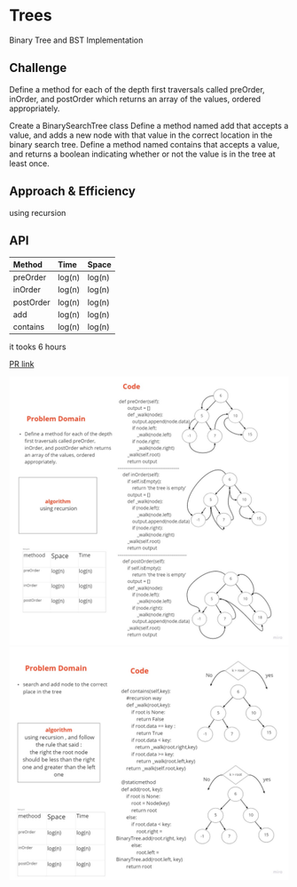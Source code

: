 # Trees

Binary Tree and BST Implementation

## Challenge

Define a method for each of the depth first traversals called preOrder, inOrder, and postOrder which returns an array of the values, ordered appropriately.

Create a BinarySearchTree class
Define a method named add that accepts a value, and adds a new node with that value in the correct location in the binary search tree.
Define a method named contains that accepts a value, and returns a boolean indicating whether or not the value is in the tree at least once.

## Approach & Efficiency

using recursion

## API

| Method | Time | Space |
| :----------- | :----------- | :----------- |
| preOrder |log(n) | log(n) |
| inOrder |log(n) | log(n) |
| postOrder |log(n) | log(n) |
| add |log(n) | log(n) |
| contains |log(n) | log(n) |

it tooks 6 hours

[PR link](https://github.com/fadiHB/data-structures-and-algorithms-python-401d2/pull/20)

![img1](assets/traversals.jpg)
![img1](assets/add_search.jpg)